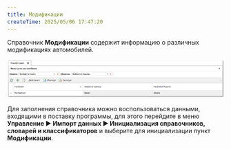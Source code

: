 ```yaml
---
title: Модификации
createTime: 2025/05/06 17:47:20
---
```

Справочник **Модификации** содержит информацию о различных модификациях автомобилей.

![](../../../assets/specification/image404.png)

Для заполнения справочника можно воспользоваться данными, входящими в поставку программы, для этого перейдите в меню **Управление ► Импорт данных ► Инициализация справочников, словарей и классификаторов** и выберите для инициализации пункт **Модификации**.



